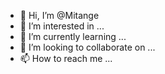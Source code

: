 - 👋 Hi, I’m @Mitange
- 👀 I’m interested in ...
- 🌱 I’m currently learning ...
- 💞️ I’m looking to collaborate on ...
- 📫 How to reach me ...

<!---
Mitange/Mitange is a ✨ special ✨ repository because its `README.md` (this file) appears on your GitHub profile.
You can click the Preview link to take a look at your changes.
--->
